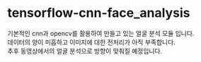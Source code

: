 # tensorflow-cnn-face_analysis
기본적인 cnn과 opencv를 활용하여 만들고 있는 얼굴 분석 모듈 입니다.<br>
데이터의 양이 미흡하고 이미지에 대한 전처리가 아직 부족합니다.<br>
추후 동영상에서의 얼굴 분석으로 방향이 맞춰질 예정입니다.

